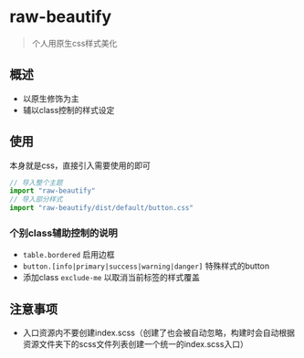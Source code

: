 # raw-beautify

> 个人用原生css样式美化

## 概述

* 以原生修饰为主
* 辅以class控制的样式设定

## 使用

本身就是css，直接引入需要使用的即可

```js
// 导入整个主题
import "raw-beautify"
// 导入部分样式
import "raw-beautify/dist/default/button.css"
```

### 个别class辅助控制的说明

* `table.bordered` 启用边框
* `button.[info|primary|success|warning|danger]` 特殊样式的button
* 添加class `exclude-me` 以取消当前标签的样式覆盖

## 注意事项

* 入口资源内不要创建index.scss（创建了也会被自动忽略，构建时会自动根据资源文件夹下的scss文件列表创建一个统一的index.scss入口）
